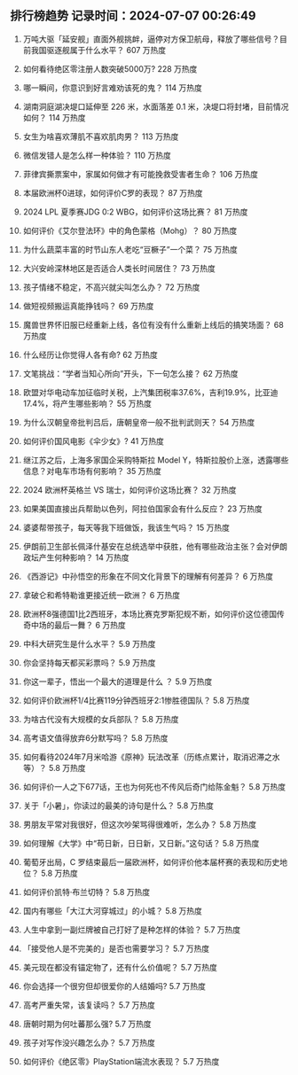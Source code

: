 
## 排行榜趋势 记录时间：2024-07-07 00:26:49
  
  1. 万吨大驱「延安舰」直面外舰挑衅，逼停对方保卫航母，释放了哪些信号？目前我国驱逐舰属于什么水平？ 607 万热度
    
  2. 如何看待绝区零注册人数突破5000万? 228 万热度
    
  3. 哪一瞬间，你意识到好言难劝该死的鬼？ 114 万热度
    
  4. 湖南洞庭湖决堤口延伸至 226 米，水面落差 0.1 米，决堤口将封堵，目前情况如何？ 114 万热度
    
  5. 女生为啥喜欢薄肌不喜欢肌肉男？ 113 万热度
    
  6. 微信发错人是怎么样一种体验？ 110 万热度
    
  7. 菲律宾撕票案中，家属如何做才有可能挽救受害者生命？ 106 万热度
    
  8. 本届欧洲杯0进球，如何评价C罗的表现？ 87 万热度
    
  9. 2024 LPL 夏季赛JDG 0:2 WBG，如何评价这场比赛？ 81 万热度
    
  10. 如何评价《艾尔登法环》中的角色蒙格（Mohg）？ 80 万热度
    
  11. 为什么蔬菜丰富的时节山东人老吃“豆橛子”一个菜？ 75 万热度
    
  12. 大兴安岭深林地区是否适合人类长时间居住？ 73 万热度
    
  13. 孩子情绪不稳定，不高兴就尖叫怎么办？ 72 万热度
    
  14. 做短视频搬运真能挣钱吗？ 69 万热度
    
  15. 魔兽世界怀旧服已经重新上线，各位有没有什么重新上线后的搞笑场面？ 68 万热度
    
  16. 什么经历让你觉得人各有命? 62 万热度
    
  17. 文笔挑战：“学者当知心所向”开头，下一句怎么接？ 62 万热度
    
  18. 欧盟对华电动车加征临时关税，上汽集团税率37.6%，吉利19.9%，比亚迪17.4%，将产生哪些影响？ 55 万热度
    
  19. 为什么汉朝皇帝批判吕后，唐朝皇帝一般不批判武则天？ 54 万热度
    
  20. 如何评价国风电影《伞少女》? 41 万热度
    
  21. 继江苏之后，上海多家国企采购特斯拉 Model Y，特斯拉股价上涨，透露哪些信息？对电车市场有何影响？ 35 万热度
    
  22. 2024 欧洲杯英格兰 VS 瑞士，如何评价这场比赛？ 32 万热度
    
  23. 如果美国直接出兵帮助以色列，阿拉伯国家会有什么反应？ 23 万热度
    
  24. 婆婆帮带孩子，每天等我下班做饭，我该生气吗？ 15 万热度
    
  25. 伊朗前卫生部长佩泽什基安在总统选举中获胜，他有哪些政治主张？会对伊朗政坛产生何种影响？ 14 万热度
    
  26. 《西游记》中孙悟空的形象在不同文化背景下的理解有何差异？ 6 万热度
    
  27. 拿破仑和希特勒谁更接近统一欧洲？ 6 万热度
    
  28. 欧洲杯8强德国1比2西班牙，本场比赛克罗斯犯规不断，如何评价这位德国传奇中场的最后一舞？ 6 万热度
    
  29. 中科大研究生是什么水平？ 5.9 万热度
    
  30. 你会坚持每天都买彩票吗？ 5.9 万热度
    
  31. 你这一辈子，悟出一个最大的道理是什么 ？ 5.9 万热度
    
  32. 如何评价欧洲杯1/4比赛119分钟西班牙2:1惨胜德国队？ 5.8 万热度
    
  33. 为啥古代没有大规模的女兵部队？ 5.8 万热度
    
  34. 高考语文值得放弃6分默写吗？ 5.8 万热度
    
  35. 如何看待2024年7月米哈游《原神》玩法改革（历练点累计，取消迟滞之水等）？ 5.8 万热度
    
  36. 如何评价一人之下677话，王也为何死也不传风后奇门给陈金魁？ 5.8 万热度
    
  37. 关于「小暑」，你读过的最美的诗句是什么？ 5.8 万热度
    
  38. 男朋友平常对我很好，但这次吵架骂得很难听，怎么办？ 5.8 万热度
    
  39. 如何理解《大学》中“苟日新，日日新，又日新。”这句话？ 5.8 万热度
    
  40. 葡萄牙出局，C 罗结束最后一届欧洲杯，如何评价他本届杯赛的表现和历史地位？ 5.8 万热度
    
  41. 如何评价凯特·布兰切特？ 5.8 万热度
    
  42. 国内有哪些「大江大河穿城过」的小城？ 5.8 万热度
    
  43. 人生中拿到一副烂牌被自己打好了是种怎样的体验？ 5.7 万热度
    
  44. 「接受他人是不完美的」是否也需要学习？ 5.7 万热度
    
  45. 美元现在都没有锚定物了，还有什么价值呢？ 5.7 万热度
    
  46. 你会选择一个很穷但却很爱你的人结婚吗? 5.7 万热度
    
  47. 高考严重失常，该复读吗？ 5.7 万热度
    
  48. 唐朝时期为何吐蕃那么强? 5.7 万热度
    
  49. 孩子对写作没兴趣怎么办？ 5.7 万热度
    
  50. 如何评价《绝区零》PlayStation端流水表现？ 5.7 万热度
    